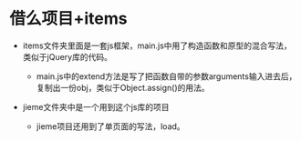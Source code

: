 # 借么项目+items
* items文件夹里面是一套js框架，main.js中用了构造函数和原型的混合写法，类似于jQuery库的代码。
    * main.js中的extend方法是写了把函数自带的参数arguments输入进去后，复制出一份obj，类似于Object.assign()的用法。

* jieme文件夹中是一个用到这个js库的项目
    * jieme项目还用到了单页面的写法，load。

